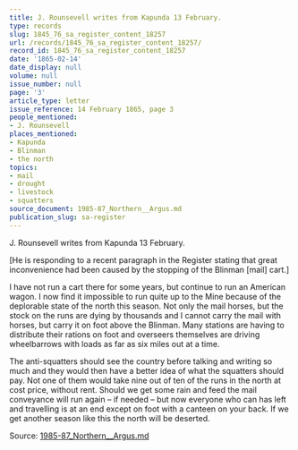 ```yaml
---
title: J. Rounsevell writes from Kapunda 13 February.
type: records
slug: 1845_76_sa_register_content_18257
url: /records/1845_76_sa_register_content_18257/
record_id: 1845_76_sa_register_content_18257
date: '1865-02-14'
date_display: null
volume: null
issue_number: null
page: '3'
article_type: letter
issue_reference: 14 February 1865, page 3
people_mentioned:
- J. Rounsevell
places_mentioned:
- Kapunda
- Blinman
- the north
topics:
- mail
- drought
- livestock
- squatters
source_document: 1985-87_Northern__Argus.md
publication_slug: sa-register
---
```


J. Rounsevell writes from Kapunda 13 February.

[He is responding to a recent paragraph in the Register stating that great inconvenience had been caused by the stopping of the Blinman [mail] cart.]

I have not run a cart there for some years, but continue to run an American wagon.  I now find it impossible to run quite up to the Mine because of the deplorable state of the north this season.  Not only the mail horses, but the stock on the runs are dying by thousands and I cannot carry the mail with horses, but carry it on foot above the Blinman.  Many stations are having to distribute their rations on foot and overseers themselves are driving wheelbarrows with loads as far as six miles out at a time.

The anti-squatters should see the country before talking and writing so much and they would then have a better idea of what the squatters should pay.  Not one of them would take nine out of ten of the runs in the north at cost price, without rent.  Should we get some rain and feed the mail conveyance will run again – if needed – but now everyone who can has left and travelling is at an end except on foot with a canteen on your back.  If we get another season like this the north will be deserted.

Source: [1985-87_Northern__Argus.md](/downloads/markdown/1985-87_Northern__Argus.md)
